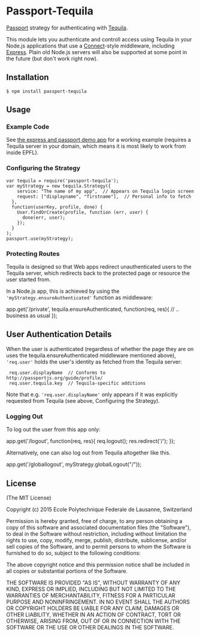 # Passport-Tequila

[Passport](https://github.com/jaredhanson/passport) strategy for authenticating
with [Tequila](http://tequila.epfl.ch/).

This module lets you authenticate and controll access using Tequila in
your Node.js applications that use a
[Connect](http://www.senchalabs.org/connect/)-style middleware,
including [Express](http://expressjs.com/). Plain old Node.js servers
will also be supported at some point in the future (but don't work
right now).

## Installation

    $ npm install passport-tequila

## Usage

### Example Code

See [the express and passport demo
app](https://gitlab.com/epfl-idevfsd/passport-tequila/-/tree/master/examples)
for a working example (requires a Tequila server in your domain, which
means it is most likely to work from inside EPFL).

### Configuring the Strategy

    var tequila = require('passport-tequila');
    var myStrategy = new tequila.Strategy({
        service: "The name of my app",  // Appears on Tequila login screen
        request: ["displayname", "firstname"],  // Personal info to fetch
      },
      function(userKey, profile, done) {
        User.findOrCreate(profile, function (err, user) {
          done(err, user);
        });
      }
    );
    passport.use(myStrategy);

### Protecting Routes

Tequila is designed so that Web apps redirect unauthenticated users to
the Tequila server, which redirects back to the protected page or
resource the user started from.

In a Node.js app, this is achieved by using the
`'myStrategy.ensureAuthenticated'` function as middleware:

  app.get('/private', tequila.ensureAuthenticated, function(req, res){
      // .. business as usual
  });

## User Authentication Details

When the user is authenticated (regardless of whether the page they
are on uses the tequila.ensureAuthenticated middleware mentioned
above), `'req.user'` holds the user's identity as fetched from the
Tequila server:

     req.user.displayName  // Conforms to http://passportjs.org/guide/profile/
     req.user.tequila.key  // Tequila-specific additions

Note that e.g. `'req.user.displayName'` only appears if it was explicitly
requested from Tequila (see above, Configuring the Strategy).

### Logging Out

To log out the user from this app only:

  app.get('/logout', function(req, res){
      req.logout();
      res.redirect('/');
  });

Alternatively, one can also log out from Tequila altogether like this.

  app.get('/globallogout', myStrategy.globalLogout("/"));

## License

(The MIT License)

Copyright (c) 2015 Ecole Polytechnique Federale de Lausanne, Switzerland

Permission is hereby granted, free of charge, to any person obtaining a copy of
this software and associated documentation files (the "Software"), to deal in
the Software without restriction, including without limitation the rights to
use, copy, modify, merge, publish, distribute, sublicense, and/or sell copies of
the Software, and to permit persons to whom the Software is furnished to do so,
subject to the following conditions:

The above copyright notice and this permission notice shall be included in all
copies or substantial portions of the Software.

THE SOFTWARE IS PROVIDED "AS IS", WITHOUT WARRANTY OF ANY KIND, EXPRESS OR
IMPLIED, INCLUDING BUT NOT LIMITED TO THE WARRANTIES OF MERCHANTABILITY, FITNESS
FOR A PARTICULAR PURPOSE AND NONINFRINGEMENT. IN NO EVENT SHALL THE AUTHORS OR
COPYRIGHT HOLDERS BE LIABLE FOR ANY CLAIM, DAMAGES OR OTHER LIABILITY, WHETHER
IN AN ACTION OF CONTRACT, TORT OR OTHERWISE, ARISING FROM, OUT OF OR IN
CONNECTION WITH THE SOFTWARE OR THE USE OR OTHER DEALINGS IN THE SOFTWARE.
